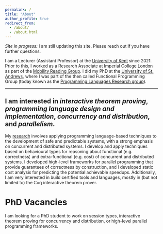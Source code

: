 ```yaml
---
permalink: /
title: "About"
author_profile: true
redirect_from: 
  - /about/
  - /about.html
---
```


*Site in progress:* I am still updating this site. Please reach out if 
you have further questions.

I am a Lecturer (Assistant Professor) at the 
[University of Kent](https://www.kent.ac.uk/computing/people/3664/castro-perez-david)
since 2021.  Prior to this, I worked as a Research Associate at 
[Imperial College London](https://www.imperial.ac.uk/) 
as part of the
[Mobility Reading Group](https://mrg.cs.ox.ac.uk/people/david-castro/).
I did my PhD at the
[University of St. Andrews](https://blogs.cs.st-andrews.ac.uk/csblog/2017/11/10/phd-viva-success-david-castro/),
where I was part of the then called Functional Programming Group (today known
as the 
[Programming Languages Research group](https://plrg.cs.st-andrews.ac.uk/)).

---
I am interested in _interactive theorem proving_, _programming language design
and implementation_, _concurrency and distribution_, and _parallelism_. 
---

My [research](/research) involves applying programming language-based
techniques to the development of safe and predictable systems, with a strong
emphasis on concurrent and distributed systems. I develop and apply techniques
based on behavioural types for reasoning about functional (e.g.  correctness)
and extra-functional (e.g. cost) of concurrent and distributed systems. I
developed high-level frameworks for parallel programming that provide
guarantees of correctness by construction, and I developed static cost analysis
for predicting the potential achievable speedups. Additionally, I am very
interested in build certified tools and languages, mostly in (but not limited
to) the Coq interactive theorem prover.

# PhD Vacancies

I am looking for a PhD student to work on session types, interactive theorem
proving for concurrency and distribution, or high-level parallel programming
frameworks.
